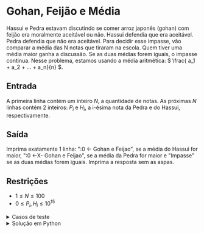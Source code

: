 # Gohan, Feijão e Média

Hassui e Pedra estavam discutindo se comer arroz japonês (gohan) com feijão era moralmente aceitável ou não. Hassui defendia que era aceitável. Pedra defendia que não era aceitável. Para decidir esse impasse, vão comparar a média das 
N notas que tiraram na escola. Quem tiver uma média maior ganha a discussão. Se as duas médias forem iguais, o impasse continua. Nesse problema, estamos usando a média aritmética: $` \frac{ a_1 + a_2 + ... + a_n}{n} `$.

## Entrada
A primeira linha contém um inteiro $`N`$, a quantidade de notas.
As próximas $`N`$ linhas contém 2 inteiros: $`P_i`$ e $`H_i`$, a i-ésima nota da Pedra e do Hassui, respectivamente.
​
 ## Saída 

 Imprima exatamente 1 linha: ":0 <- Gohan e Feijao", se a média do Hassui for maior, ":0 <-X- Gohan e Feijao", se a média da Pedra for maior e "Impasse" se as duas médias forem iguais. Imprima a resposta sem as aspas.

 ## Restrições

*  $`1 \leq N \leq 100`$
*  $`0 \leq P_i, H_i \leq 10^{15}`$





<details>

<summary>Casos de teste</summary>

### Exemplo 1 


**Entrada**
~~~python
4
1 2
2 3
3 4
4 5
~~~


**Saída** 
~~~python
:0 <- Gohan e Feijao
~~~


### Exemplo 2 

**Entrada**
~~~python
2
1 1
1 1
~~~


**Saída** 
~~~python
Impasse
~~~

### Exemplo 3

**Entrada**
~~~python
2
1 1
5 1
~~~


**Saída** 
~~~python
:0 <-X- Gohan e Feijao
~~~



</details>
<details>

<summary>Solução em Python</summary>

#### por [Jaime Willian Carneiro da Silva ](https://github.com/JaimeWillianCarneiro/)
~~~python
n = int(input())

notas = [[int(i) for i in input().split()] for _ in range(n)] 


NotaPedro = 0 
NotaHassum = 0 


for nota in notas:
    # print(nota)
    NotaPedro +=nota[0] # Notass de Pedro
    NotaHassum += nota[1]# nota de hassum
        


if NotaPedro < NotaHassum:
    print(":0 <- Gohan e Feijao")
elif NotaPedro == NotaHassum:
    print("Impasse")
else:
    print(":0 <-X- Gohan e Feijao")
    
~~~

</details>









